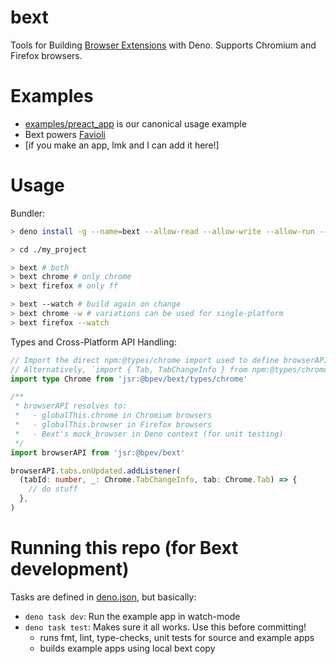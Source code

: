 # bext

Tools for Building [Browser Extensions](https://developer.mozilla.org/en-US/docs/Mozilla/Add-ons/WebExtensions) with Deno. Supports Chromium and Firefox browsers.

# Examples

- [examples/preact_app](./examples/preact_app) is our canonical usage example
- Bext powers [Favioli](https://github.com/bpevs/favioli)
- [if you make an app, lmk and I can add it here!]

# Usage

Bundler:

```sh
> deno install -g --name=bext --allow-read --allow-write --allow-run --allow-env jsr:@bpev/bext/bin

> cd ./my_project

> bext # both
> bext chrome # only chrome
> bext firefox # only ff

> bext --watch # build again on change
> bext chrome -w # variations can be used for single-platform
> bext firefox --watch
```

Types and Cross-Platform API Handling:

```ts
// Import the direct npm:@types/chrome import used to define browserAPI in Bext
// Alternatively, `import { Tab, TabChangeInfo } from npm:@types/chrome`
import type Chrome from 'jsr:@bpev/bext/types/chrome'

/**
 * browserAPI resolves to:
 *   - globalThis.chrome in Chromium browsers
 *   - globalThis.browser in Firefox browsers
 *   - Bext's mock_browser in Deno context (for unit testing)
 */
import browserAPI from 'jsr:@bpev/bext'

browserAPI.tabs.onUpdated.addListener(
  (tabId: number, _: Chrome.TabChangeInfo, tab: Chrome.Tab) => {
    // do stuff
  },
)
```

# Running this repo (for Bext development)

Tasks are defined in [deno.json](./deno.json), but basically:

- `deno task dev`: Run the example app in watch-mode
- `deno task test`: Makes sure it all works. Use this before committing!
  - runs fmt, lint, type-checks, unit tests for source and example apps
  - builds example apps using local bext copy
